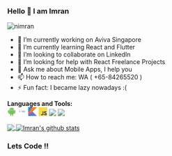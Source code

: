 ### Hello 👋 I am Imran
<p align="left"> <img src="https://komarev.com/ghpvc/?username=nimran&label=Profile Views&color=red&style=plastic" alt="nimran" /> </p>


- 🔭 I’m currently working on Aviva Singapore
- 🌱 I’m currently learning React and Flutter
- 👯 I’m looking to collaborate on LinkedIn
- 🤔 I’m looking for help with React Freelance Projects
- 💬 Ask me about Mobile Apps, I help you
- 📫 How to reach me: WA ( +65-84265520 )
- ⚡ Fun fact: I became lazy nowadays :( 

**Languages and Tools:**  
<code><img height="20" src="https://raw.githubusercontent.com/github/explore/80688e429a7d4ef2fca1e82350fe8e3517d3494d/topics/android/android.png"></code>
<code><img height="20" src="https://raw.githubusercontent.com/github/explore/80688e429a7d4ef2fca1e82350fe8e3517d3494d/topics/java/java.png"></code>
<code><img height="20" src="https://raw.githubusercontent.com/github/explore/80688e429a7d4ef2fca1e82350fe8e3517d3494d/topics/kotlin/kotlin.png"></code>
<code><img height="20" src="https://raw.githubusercontent.com/github/explore/80688e429a7d4ef2fca1e82350fe8e3517d3494d/topics/javascript/javascript.png"></code>
<code><img height="20" src="https://raw.githubusercontent.com/spring-projects/spring-framework/master/src/docs/spring-framework.png"></code>
<code><img height="20" src="https://cordova.apache.org/static/img/cordova_bot.png"></code>

<a href="https://github.com/nimran">
  <img align="center" src="https://github-readme-stats.vercel.app/api/top-langs/?username=nimran&theme=dracula&line_langs_below=1" />
</a>
<a href="https://github.com/nimran">
 <img align="center" src="https://github-readme-stats.vercel.app/api?username=nimran&show_icons=true&theme=dracula&line_height=27" alt="Imran's github stats"/>
</a>



### Lets Code !!
